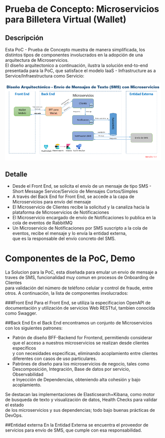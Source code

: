 # Prueba de Concepto: Microservicios para Billetera Virtual (Wallet)

## Descripción
Esta PoC - Prueba de Concepto muestra de manera simplificada, los distintos tipos de componentes involucrados en la adopci&oacute;n de una arquitectura de Microservicios.<BR>
El diseño arquitectonico a continuación, ilustra la soluci&oacute;n end-to-end presentada para la PoC, que satisface el modelo IaaS - Infrastructure as a Service/Infraestructura como Servicio:

![](Images/PoC-SMS.png)

## Detalle

-   Desde el Front End, se solicita el env&iacute;o de un mensaje de tipo SMS - Short Message Service/Servicio de Mensajes Cortos/Simples 
-   A trav&eacute;s del Back End for Front End, se accede a la capa de Microservicios para env&iacute;o del mensaje
-   El Microservicio de Clientes recibe la solicitud y la canaliza hacia la plataforma de Microservicios de Notificaciones
-   El Microservicio encargado de env&iacute;o de Notificaciones lo publica en la cola de eventos de RabbitMQ
-   Un Microservicio de Notificaciones por SMS suscripto a la cola de eventos, recibe el mensaje y lo env&iacute;a la entidad externa,<BR>
    que es la responsable del env&iacute;o concreto del SMS.

# Componentes de la PoC, Demo

La Solucion para la PoC, esta diseñada para emular un envio de mensaje a traves de SMS, funcionalidad muy comun en procesos de Onboarding de Clientes<BR>
para validaci&oacute;n del n&uacute;mero de tel&eacute;fono celular y control de fraude, entre otros.
A continuaci&oacute;n, la lista de componentes involucrados:

###Front End
Para el Front End, se utiliza la especificacion OpenAPI de documentación y utilización de servicios Web RESTful, tambien conocida como Swagger.

##Back End
En el Back End encontramos un conjunto de Microservicios con los siguientes patrones:
- Patr&oacute;n de diseño BFF-Backend for Frontend, permitiendo considerar que el acceso a nuestros microservicios se realizan desde clientes especificos<BR> y con necesidades especificas, eliminando acoplamiento entre clientes diferentes
con casos de uso particulares.
- Patr&oacute;nes de diseño para los microservicios de negocio, tales como Descomposición, Integración, Base de datos por servicio, Observabilidad<BR>
e Inyección de Dependencias, obteniendo alta cohesión y bajo acoplamiento.

Se destacan las implementaciones de Elasticsearch+Kibana, como motor de busqueda de texto y visualización de datos, Health Checks para validar el estado<BR> de los microservicios y sus dependencias;
todo bajo buenas pr&aacute;cticas de DevOps.

##Entidad externa
En la Entidad Externa se encuentra el proveedor de servicios para env&iacute;o de SMS, que cumple con esa responsabilidad.

